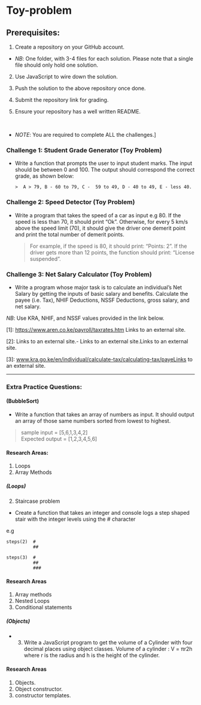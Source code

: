 # Toy-problem

## Prerequisites: 

1. Create a repository on your GitHub account. 

* *NB*: One folder, with 3-4 files for each solution. Please note that a single file should only hold one solution.

2. Use JavaScript to wire down the solution.

3. Push the solution to the above repository once done.

4. Submit the repository link for grading.

5. Ensure your repository has a well written README.
<br>

* *NOTE*: You are required to complete ALL the challenges.]

 

### Challenge 1: Student Grade Generator (Toy Problem)

* Write a function that prompts the user to input student marks. The input should be between 0 and 100. The output should correspond the correct grade, as shown below: 

      >  A > 79, B - 60 to 79, C -  59 to 49, D - 40 to 49, E - less 40.

 

### Challenge 2: Speed Detector (Toy Problem)

* Write a program that takes the speed of a car as input e.g 80. If the speed is less than 70, it should print “Ok”. Otherwise, for every 5 km/s above the speed limit (70), it should give the driver one demerit point and print the total number of demerit points.

   > For example, if the speed is 80, it should print: “Points: 2”. If the driver gets more than 12 points, the function should print: “License suspended”.

 

### Challenge 3: Net Salary Calculator (Toy Problem)

* Write a program whose major task is to calculate an individual’s Net Salary by getting the inputs of basic salary and benefits. Calculate the payee (i.e. Tax), NHIF Deductions, NSSF Deductions, gross salary, and net salary. 

*NB*: Use KRA, NHIF, and NSSF values provided in the link below.
<br>



[1]: https://www.aren.co.ke/payroll/taxrates.htm Links to an external site.
<br>

[2]: Links to an external site.-  Links to an external site.Links to an external site.
<br>

[3]:  www.kra.go.ke/en/individual/calculate-tax/calculating-tax/payeLinks to an external site.

-----------------------------------------------------------
### Extra Practice Questions:

#### (BubbleSort)
* Write a function that takes an array of numbers as input. It should output an array of those same numbers sorted from lowest to highest.

> sample input = [5,6,1,3,4,2] <br>
> Expected output = [1,2,3,4,5,6]

#### Research Areas: 
1. Loops 
2. Array Methods 


##### (Loops)
2. Staircase problem 
* Create a function that takes an integer and console logs a step shaped stair with the integer levels using the # character 

e.g 

    steps(2)  #
              ##

    steps(3)  #
              ##
              ###

#### Research Areas 
1. Array methods 
2. Nested Loops
3. Conditional statements


##### (Objects)
* 3. Write a JavaScript program to get the volume of a Cylinder with four decimal places using object classes.
Volume of a cylinder : V = πr2h where r is the radius and h is the height of the cylinder.

#### Research Areas 
1. Objects. 
2. Object constructor.
3. constructor templates.